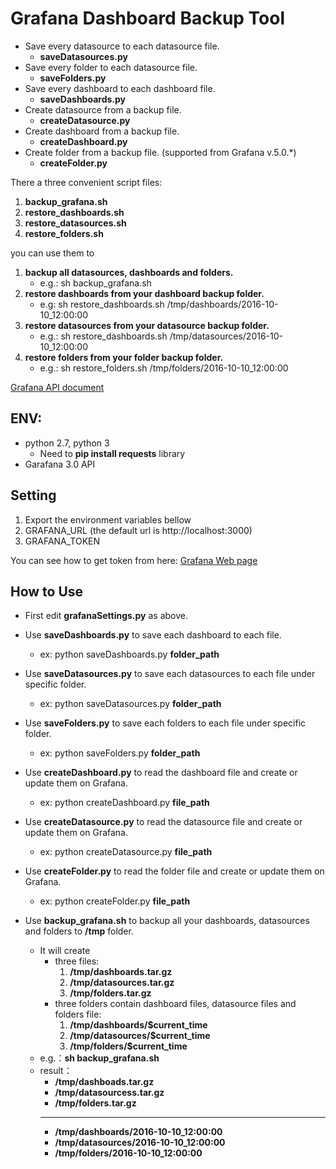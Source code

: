 # Grafana Dashboard Backup Tool

* Save every datasource to each datasource file.
	* **saveDatasources.py**
* Save every folder to each datasource file.
	* **saveFolders.py**
* Save every dashboard to each dashboard file.
	* **saveDashboards.py**
* Create datasource from a backup file.
	* **createDatasource.py**
* Create dashboard from a backup file.
	* **createDashboard.py**
* Create folder from a backup file. (supported from Grafana v.5.0.*)
	* **createFolder.py**

There a three convenient script files:

1. **backup_grafana.sh**
2. **restore_dashboards.sh**
3. **restore_datasources.sh**
3. **restore_folders.sh**

you can use them to

1. **backup all datasources, dashboards and folders.**
    * e.g.: sh backup_grafana.sh
2. **restore dashboards from your dashboard backup folder.**
    * e.g: sh restore_dashboards.sh /tmp/dashboards/2016-10-10_12:00:00
3. **restore datasources from your datasource backup folder.**
    * e.g.: sh restore_dashboards.sh /tmp/datasources/2016-10-10_12:00:00
3. **restore folders from your folder backup folder.**
    * e.g.: sh restore_folders.sh /tmp/folders/2016-10-10_12:00:00

[Grafana API document](http://docs.grafana.org/http_api/overview/)

## ENV:
* python 2.7, python 3
	* Need to **pip install requests** library
* Garafana 3.0 API

## Setting

1. Export the environment variables bellow
2. GRAFANA_URL (the default url is http://localhost:3000)
3. GRAFANA_TOKEN

You can see how to get token from here: [Grafana Web page](http://docs.grafana.org/http_api/auth/)

## How to Use
* First edit **grafanaSettings.py** as above.
* Use **saveDashboards.py** to save each dashboard to each file.
	* ex: python saveDashboards.py **folder_path**

* Use **saveDatasources.py** to save each datasources to each file under specific folder.
	*  ex: python saveDatasources.py **folder_path**

* Use **saveFolders.py** to save each folders to each file under specific folder.
	*  ex: python saveFolders.py **folder_path**

* Use **createDashboard.py** to read the dashboard  file and create or update them on Grafana.
 	*  ex: python createDashboard.py **file_path**

* Use **createDatasource.py** to read the datasource  file and create or update them on Grafana.
 	*  ex: python createDatasource.py **file_path**

* Use **createFolder.py** to read the folder file and create or update them on Grafana.
 	*  ex: python createFolder.py **file_path**

* Use **backup_grafana.sh** to backup all your dashboards, datasources and folders to **/tmp** folder.
	* It will create
		* three files: 
		    1. **/tmp/dashboards.tar.gz**
		    2. **/tmp/datasources.tar.gz**
		    3. **/tmp/folders.tar.gz**
		* three folders contain dashboard files, datasource files and folders file:         
		    1. **/tmp/dashboards/$current_time**
		    2. **/tmp/datasources/$current_time** 
		    3. **/tmp/folders/$current_time**
	* e.g.：**sh backup_grafana.sh**
	* result：
	    * **/tmp/dashboads.tar.gz**
	    * **/tmp/datasourcess.tar.gz**
	    * **/tmp/folders.tar.gz**
	    ------
	    * **/tmp/dashboards/2016-10-10_12:00:00**
	    * **/tmp/datasources/2016-10-10_12:00:00**
	    * **/tmp/folders/2016-10-10_12:00:00**
